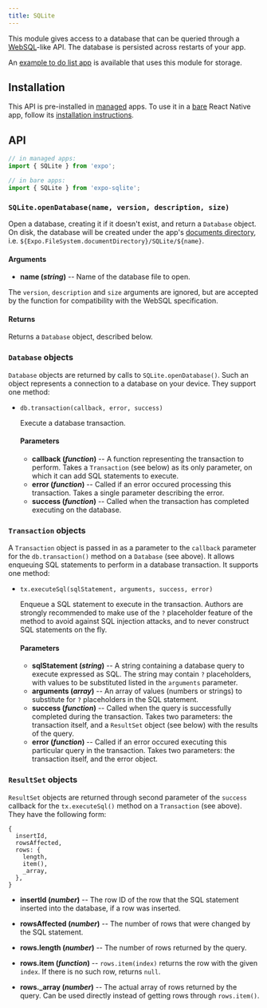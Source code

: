 ```yaml
---
title: SQLite
---
```


This module gives access to a database that can be queried through a [WebSQL](https://www.w3.org/TR/webdatabase/)-like API. The database is persisted across restarts of your app.

An [example to do list app](https://github.com/expo/sqlite-example) is available that uses this module for storage.

## Installation

This API is pre-installed in [managed](../../introduction/managed-vs-bare/#managed-workflow) apps. To use it in a [bare](../../introduction/managed-vs-bare/#bare-workflow) React Native app, follow its [installation instructions](https://github.com/expo/expo/tree/master/packages/expo-sqlite).

## API

```js
// in managed apps:
import { SQLite } from 'expo';

// in bare apps:
import { SQLite } from 'expo-sqlite';
```

### `SQLite.openDatabase(name, version, description, size)`

Open a database, creating it if it doesn't exist, and return a `Database` object. On disk, the database will be created under the app's [documents directory](../filesystem), i.e. `${Expo.FileSystem.documentDirectory}/SQLite/${name}`.

#### Arguments

-   **name (_string_)** -- Name of the database file to open.

  The `version`, `description` and `size` arguments are ignored, but are accepted by the function for compatibility with the WebSQL specification.

#### Returns

Returns a `Database` object, described below.

### `Database` objects

`Database` objects are returned by calls to `SQLite.openDatabase()`. Such an object represents a connection to a database on your device. They support one method:

-   `db.transaction(callback, error, success)`

    Execute a database transaction.

    #### Parameters

    -   **callback (_function_)** -- A function representing the transaction to perform. Takes a `Transaction` (see below) as its only parameter, on which it can add SQL statements to execute.
    -   **error (_function_)** -- Called if an error occured processing this transaction. Takes a single parameter describing the error.
    -   **success (_function_)** -- Called when the transaction has completed executing on the database.

### `Transaction` objects

A `Transaction` object is passed in as a parameter to the `callback` parameter for the `db.transaction()` method on a `Database` (see above). It allows enqueuing SQL statements to perform in a database transaction. It supports one method:

-   `tx.executeSql(sqlStatement, arguments, success, error)`

    Enqueue a SQL statement to execute in the transaction. Authors are strongly recommended to make use of the `?` placeholder feature of the method to avoid against SQL injection attacks, and to never construct SQL statements on the fly.

    #### Parameters

    -   **sqlStatement (_string_)** -- A string containing a database query to execute expressed as SQL. The string may contain `?` placeholders, with values to be substituted listed in the `arguments` parameter.
    -   **arguments (_array_)** -- An array of values (numbers or strings) to substitute for `?` placeholders in the SQL statement.
    -   **success (_function_)** -- Called when the query is successfully completed during the transaction. Takes two parameters: the transaction itself, and a `ResultSet` object (see below) with the results of the query.
    -   **error (_function_)** -- Called if an error occured executing this particular query in the transaction. Takes two parameters: the transaction itself, and the error object.

### `ResultSet` objects

`ResultSet` objects are returned through second parameter of the `success` callback for the `tx.executeSql()` method on a `Transaction` (see above). They have the following form:

```
{
  insertId,
  rowsAffected,
  rows: {
    length,
    item(),
    _array,
  },
}
```

-   **insertId (_number_)** -- The row ID of the row that the SQL statement inserted into the database, if a row was inserted.

-   **rowsAffected (_number_)** -- The number of rows that were changed by the SQL statement.

-   **rows.length (_number_)** -- The number of rows returned by the query.

-   **rows.item (_function_)** -- `rows.item(index)` returns the row with the given `index`. If there is no such row, returns `null`.

-   **rows._array (_number_)** -- The actual array of rows returned by the query. Can be used directly instead of getting rows through `rows.item()`.

